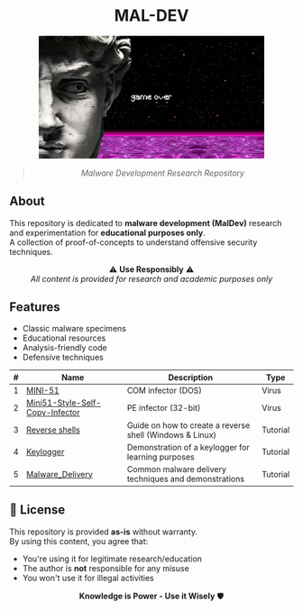 
<div align="center">
  
# MAL-DEV

<img src="./img/gameover.jpg" width="400" alt="Game Over">

> *Malware Development Research Repository*

</div>

##  About
This repository is dedicated to **malware development (MalDev)** research and experimentation for **educational purposes only**.  
A collection of proof-of-concepts to understand offensive security techniques.

<div align="center">

⚠️ **Use Responsibly** ⚠️  
*All content is provided for research and academic purposes only*

</div>

## Features
- Classic malware specimens
- Educational resources
- Analysis-friendly code
- Defensive techniques




| #   | Name                                                                  | Description                                              | Type     |
| --- | --------------------------------------------------------------------- | -------------------------------------------------------- | -------- |
| 1   | [MINI-51](./MINI-51/)                                                 | COM infector (DOS)                                       | Virus    |
| 2   | [Mini51-Style-Self-Copy-Infector](./Mini51-Style-Self-Copy-Infector/) | PE infector (32-bit)                                     | Virus    |
| 3   | [Reverse shells](./Reverse_shells/)                                   | Guide on how to create a reverse shell (Windows & Linux) | Tutorial |
| 4   | [Keylogger](./Keylogger/)                                             | Demonstration of a keylogger for learning purposes       | Tutorial |
| 5   | [Malware_Delivery](./Malware_Delivery/)                               | Common malware delivery techniques and demonstrations    | Tutorial |







## 📜 License
This repository is provided **as-is** without warranty.  
By using this content, you agree that:
- You're using it for legitimate research/education
- The author is **not** responsible for any misuse
- You won't use it for illegal activities

<div align="center">

**Knowledge is Power - Use it Wisely** 🛡️

